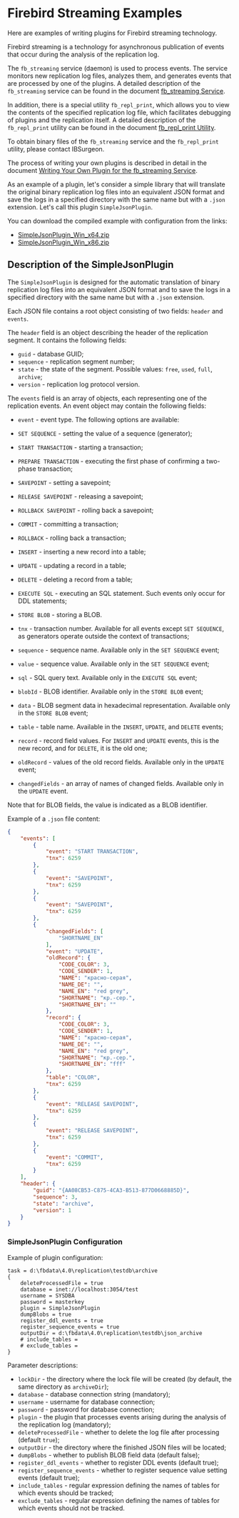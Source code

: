 # Firebird Streaming Examples

Here are examples of writing plugins for Firebird streaming technology.

Firebird streaming is a technology for asynchronous publication of events that occur during the analysis of the replication log.

The `fb_streaming` service (daemon) is used to process events. The service monitors new replication log files, analyzes them, and generates events that are processed by one of the plugins. A detailed description of the `fb_streaming` service can be found in the document [fb_streaming Service](doc/fb_streaming.md).

In addition, there is a special utility `fb_repl_print`, which allows you to view the contents of the specified replication log file, which facilitates debugging of plugins and the replication itself. A detailed description of the `fb_repl_print` utility can be found in the document [fb_repl_print Utility](doc/fb_repl_print.md).

To obtain binary files of the `fb_streaming` service and the `fb_repl_print` utility, please contact IBSurgeon.

The process of writing your own plugins is described in detail in the document [Writing Your Own Plugin for the fb_streaming Service](doc/writing_plugin.md).

As an example of a plugin, let's consider a simple library that will translate the original binary replication log files into an equivalent JSON format and save the logs in a specified directory with the same name but with a `.json` extension. Let's call this plugin `SimpleJsonPlugin`.

You can download the compiled example with configuration from the links:

* [SimpleJsonPlugin_Win_x64.zip](https://github.com/IBSurgeon/FBStreamingExamples/releases/download/1.0/SimpleJsonPlugin_Win_x64.zip)
* [SimpleJsonPlugin_Win_x86.zip](https://github.com/IBSurgeon/FBStreamingExamples/releases/download/1.0/SimpleJsonPlugin_Win_x86.zip)

## Description of the SimpleJsonPlugin

The `SimpleJsonPlugin` is designed for the automatic translation of binary replication log files into an equivalent JSON format 
and to save the logs in a specified directory with the same name but with a `.json` extension.

Each JSON file contains a root object consisting of two fields: `header` and `events`.

The `header` field is an object describing the header of the replication segment. It contains the following fields:

* `guid` - database GUID;
* `sequence` - replication segment number;
* `state` - the state of the segment. Possible values: `free`, `used`, `full`, `archive`;
* `version` - replication log protocol version.

The `events` field is an array of objects, each representing one of the replication events. 
An event object may contain the following fields:

* `event` - event type. The following options are available:
*  `SET SEQUENCE` - setting the value of a sequence (generator);
*  `START TRANSACTION` - starting a transaction;
*  `PREPARE TRANSACTION` - executing the first phase of confirming a two-phase transaction;
*  `SAVEPOINT` - setting a savepoint;
*  `RELEASE SAVEPOINT` - releasing a savepoint;
*  `ROLLBACK SAVEPOINT` - rolling back a savepoint;
*  `COMMIT` - committing a transaction;
*  `ROLLBACK` - rolling back a transaction;
*  `INSERT` - inserting a new record into a table;
*  `UPDATE` - updating a record in a table;
*  `DELETE` - deleting a record from a table;
*  `EXECUTE SQL` - executing an SQL statement. Such events only occur for DDL statements;
*  `STORE BLOB` - storing a BLOB.

* `tnx` - transaction number. Available for all events except `SET SEQUENCE`, as generators operate outside the context of transactions;
* `sequence` - sequence name. Available only in the `SET SEQUENCE` event;
* `value` - sequence value. Available only in the `SET SEQUENCE` event;
* `sql` - SQL query text. Available only in the `EXECUTE SQL` event;
* `blobId` - BLOB identifier. Available only in the `STORE BLOB` event;
* `data` - BLOB segment data in hexadecimal representation. Available only in the `STORE BLOB` event;
* `table` - table name. Available in the `INSERT`, `UPDATE`, and `DELETE` events;
* `record` - record field values. For `INSERT` and `UPDATE` events, this is the new record, and for `DELETE`, it is the old one;
* `oldRecord` - values of the old record fields. Available only in the `UPDATE` event;
* `changedFields` - an array of names of changed fields. Available only in the `UPDATE` event.

Note that for BLOB fields, the value is indicated as a BLOB identifier.

Example of a `.json` file content:

```json
{
    "events": [
        {
            "event": "START TRANSACTION",
            "tnx": 6259
        },
        {
            "event": "SAVEPOINT",
            "tnx": 6259
        },
        {
            "event": "SAVEPOINT",
            "tnx": 6259
        },
        {
            "changedFields": [
                "SHORTNAME_EN"
            ],
            "event": "UPDATE",
            "oldRecord": {
                "CODE_COLOR": 3,
                "CODE_SENDER": 1,
                "NAME": "красно-серая",
                "NAME_DE": "",
                "NAME_EN": "red grey",
                "SHORTNAME": "кр.-сер.",
                "SHORTNAME_EN": ""
            },
            "record": {
                "CODE_COLOR": 3,
                "CODE_SENDER": 1,
                "NAME": "красно-серая",
                "NAME_DE": "",
                "NAME_EN": "red grey",
                "SHORTNAME": "кр.-сер.",
                "SHORTNAME_EN": "fff"
            },
            "table": "COLOR",
            "tnx": 6259
        },
        {
            "event": "RELEASE SAVEPOINT",
            "tnx": 6259
        },
        {
            "event": "RELEASE SAVEPOINT",
            "tnx": 6259
        },
        {
            "event": "COMMIT",
            "tnx": 6259
        }
    ],
    "header": {
        "guid": "{AA08CB53-C875-4CA3-B513-877D0668885D}",
        "sequence": 3,
        "state": "archive",
        "version": 1
    }
}
```
### SimpleJsonPlugin Configuration

Example of plugin configuration:

```
task = d:\fbdata\4.0\replication\testdb\archive
{
    deleteProcessedFile = true
    database = inet://localhost:3054/test
    username = SYSDBA
    password = masterkey
    plugin = SimpleJsonPlugin
    dumpBlobs = true
    register_ddl_events = true
    register_sequence_events = true
    outputDir = d:\fbdata\4.0\replication\testdb\json_archive
    # include_tables = 
    # exclude_tables = 
}
```

Parameter descriptions:

* `lockDir` - the directory where the lock file will be created (by default, the same directory as `archiveDir`);
* `database` - database connection string (mandatory);
* `username` - username for database connection;
* `password` - password for database connection;
* `plugin` - the plugin that processes events arising during the analysis of the replication log (mandatory);
* `deleteProcessedFile` - whether to delete the log file after processing (default `true`);
* `outputDir` - the directory where the finished JSON files will be located;
* `dumpBlobs` - whether to publish BLOB field data (default false);
* `register_ddl_events` - whether to register DDL events (default true);
* `register_sequence_events` - whether to register sequence value setting events (default true);
* `include_tables` - regular expression defining the names of tables for which events should be tracked;
* `exclude_tables` - regular expression defining the names of tables for which events should not be tracked.
